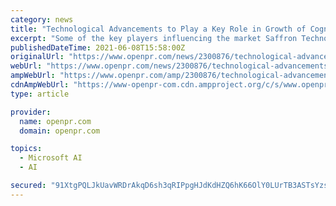 ```yaml
---
category: news
title: "Technological Advancements to Play a Key Role in Growth of Cognitive Computing Market"
excerpt: "Some of the key players influencing the market Saffron Technology, Cognitive Scale, Microsoft Corporation ... The research on the Managed Security Services market focuses on mining out valuable ..."
publishedDateTime: 2021-06-08T15:58:00Z
originalUrl: "https://www.openpr.com/news/2300876/technological-advancements-to-play-a-key-role-in-growth"
webUrl: "https://www.openpr.com/news/2300876/technological-advancements-to-play-a-key-role-in-growth"
ampWebUrl: "https://www.openpr.com/amp/2300876/technological-advancements-to-play-a-key-role-in-growth"
cdnAmpWebUrl: "https://www-openpr-com.cdn.ampproject.org/c/s/www.openpr.com/amp/2300876/technological-advancements-to-play-a-key-role-in-growth"
type: article

provider:
  name: openpr.com
  domain: openpr.com

topics:
  - Microsoft AI
  - AI

secured: "91XtgPQLJkUavWRDrAkqD6sh3qRIPpgHJdKdHZQ6hK66OlY0LUrTB3ASTsYzsP6INysDBAumtGTW19ThIMflL3ot8lCf837DhaAmhbyh/v1EUSC4EBcvw3kaiSJBz+Q7sTGhZP3o/xuuY9N7dryey/mVLOZVc3D6R2BMYi/mJl/PiPsAkUj8NyMg8Rcx9raJ7Vc+a0jOeDhJ7vjOKSGQMP91k9/eLiWwNwlBt9xP07vj35WSWUPrmae0SBoLdU8naQS144ZMBRil0NIKEaQeseMVW67nqFGeeAjTmp209lntCwiWAFgBXEO2TLxHtMSCOHL+0IoENXpMVrjBIn3OoXPFlLsGKHyUOmAqQFaggRM=;nBPJ7NRNZk136GLR15tNgQ=="
---
```


